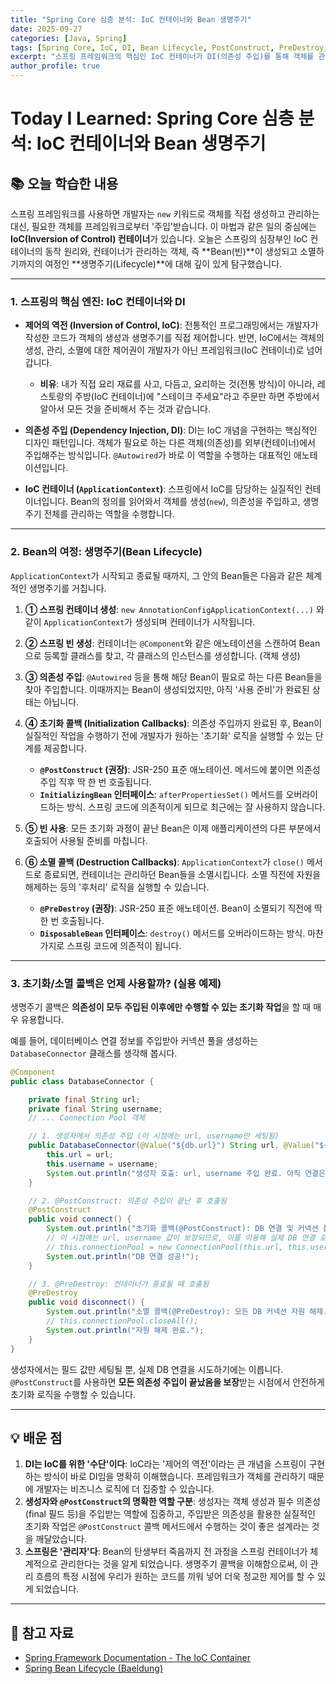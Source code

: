 ```yaml
---
title: "Spring Core 심층 분석: IoC 컨테이너와 Bean 생명주기"
date: 2025-09-27
categories: [Java, Spring]
tags: [Spring Core, IoC, DI, Bean Lifecycle, PostConstruct, PreDestroy, TIL]
excerpt: "스프링 프레임워크의 핵심인 IoC 컨테이너가 DI(의존성 주입)를 통해 객체를 관리하는 원리를 알아봅니다. Bean이 생성되고 소멸하기까지의 생명주기(Lifecycle) 각 단계를 분석하고, @PostConstruct와 @PreDestroy를 활용해 특정 시점에 원하는 로직을 실행하는 방법을 학습합니다."
author_profile: true
---
```


# Today I Learned: Spring Core 심층 분석: IoC 컨테이너와 Bean 생명주기

## 📚 오늘 학습한 내용

스프링 프레임워크를 사용하면 개발자는 `new` 키워드로 객체를 직접 생성하고 관리하는 대신, 필요한 객체를 프레임워크로부터 '주입'받습니다. 이 마법과 같은 일의 중심에는 **IoC(Inversion of Control) 컨테이너**가 있습니다. 오늘은 스프링의 심장부인 IoC 컨테이너의 동작 원리와, 컨테이너가 관리하는 객체, 즉 **Bean(빈)**이 생성되고 소멸하기까지의 여정인 **생명주기(Lifecycle)**에 대해 깊이 있게 탐구했습니다.

---

### 1. **스프링의 핵심 엔진: IoC 컨테이너와 DI**

-   **제어의 역전 (Inversion of Control, IoC)**: 전통적인 프로그래밍에서는 개발자가 작성한 코드가 객체의 생성과 생명주기를 직접 제어합니다. 반면, IoC에서는 객체의 생성, 관리, 소멸에 대한 제어권이 개발자가 아닌 프레임워크(IoC 컨테이너)로 넘어갑니다.
    -   **비유**: 내가 직접 요리 재료를 사고, 다듬고, 요리하는 것(전통 방식)이 아니라, 레스토랑의 주방(IoC 컨테이너)에 "스테이크 주세요"라고 주문만 하면 주방에서 알아서 모든 것을 준비해서 주는 것과 같습니다.

-   **의존성 주입 (Dependency Injection, DI)**: DI는 IoC 개념을 구현하는 핵심적인 디자인 패턴입니다. 객체가 필요로 하는 다른 객체(의존성)를 외부(컨테이너)에서 주입해주는 방식입니다. `@Autowired`가 바로 이 역할을 수행하는 대표적인 애노테이션입니다.

-   **IoC 컨테이너 (`ApplicationContext`)**: 스프링에서 IoC를 담당하는 실질적인 컨테이너입니다. Bean의 정의를 읽어와서 객체를 생성(`new`), 의존성을 주입하고, 생명주기 전체를 관리하는 역할을 수행합니다.

---

### 2. **Bean의 여정: 생명주기(Bean Lifecycle)**

`ApplicationContext`가 시작되고 종료될 때까지, 그 안의 Bean들은 다음과 같은 체계적인 생명주기를 거칩니다.



1.  **① 스프링 컨테이너 생성**: `new AnnotationConfigApplicationContext(...)` 와 같이 `ApplicationContext`가 생성되며 컨테이너가 시작됩니다.

2.  **② 스프링 빈 생성**: 컨테이너는 `@Component`와 같은 애노테이션을 스캔하여 Bean으로 등록할 클래스를 찾고, 각 클래스의 인스턴스를 생성합니다. (객체 생성)

3.  **③ 의존성 주입**: `@Autowired` 등을 통해 해당 Bean이 필요로 하는 다른 Bean들을 찾아 주입합니다. 이때까지는 Bean이 생성되었지만, 아직 '사용 준비'가 완료된 상태는 아닙니다.

4.  **④ 초기화 콜백 (Initialization Callbacks)**: 의존성 주입까지 완료된 후, Bean이 실질적인 작업을 수행하기 전에 개발자가 원하는 '초기화' 로직을 실행할 수 있는 단계를 제공합니다.
    -   **`@PostConstruct` (권장)**: JSR-250 표준 애노테이션. 메서드에 붙이면 의존성 주입 직후 딱 한 번 호출됩니다.
    -   **`InitializingBean` 인터페이스**: `afterPropertiesSet()` 메서드를 오버라이드하는 방식. 스프링 코드에 의존적이게 되므로 최근에는 잘 사용하지 않습니다.

5.  **⑤ 빈 사용**: 모든 초기화 과정이 끝난 Bean은 이제 애플리케이션의 다른 부분에서 호출되어 사용될 준비를 마칩니다.

6.  **⑥ 소멸 콜백 (Destruction Callbacks)**: `ApplicationContext`가 `close()` 메서드로 종료되면, 컨테이너는 관리하던 Bean들을 소멸시킵니다. 소멸 직전에 자원을 해제하는 등의 '후처리' 로직을 실행할 수 있습니다.
    -   **`@PreDestroy` (권장)**: JSR-250 표준 애노테이션. Bean이 소멸되기 직전에 딱 한 번 호출됩니다.
    -   **`DisposableBean` 인터페이스**: `destroy()` 메서드를 오버라이드하는 방식. 마찬가지로 스프링 코드에 의존적이 됩니다.

---

### 3. **초기화/소멸 콜백은 언제 사용할까? (실용 예제)**

생명주기 콜백은 **의존성이 모두 주입된 이후에만 수행할 수 있는 초기화 작업**을 할 때 매우 유용합니다.

예를 들어, 데이터베이스 연결 정보를 주입받아 커넥션 풀을 생성하는 `DatabaseConnector` 클래스를 생각해 봅시다.

```java
@Component
public class DatabaseConnector {

    private final String url;
    private final String username;
    // ... Connection Pool 객체

    // 1. 생성자에서 의존성 주입 (이 시점에는 url, username만 세팅됨)
    public DatabaseConnector(@Value("${db.url}") String url, @Value("${db.username}") String username) {
        this.url = url;
        this.username = username;
        System.out.println("생성자 호출: url, username 주입 완료. 아직 연결은 안됨.");
    }

    // 2. @PostConstruct: 의존성 주입이 끝난 후 호출됨
    @PostConstruct
    public void connect() {
        System.out.println("초기화 콜백(@PostConstruct): DB 연결 및 커넥션 풀 생성 시작...");
        // 이 시점에는 url, username 값이 보장되므로, 이를 이용해 실제 DB 연결 로직 수행
        // this.connectionPool = new ConnectionPool(this.url, this.username);
        System.out.println("DB 연결 성공!");
    }

    // 3. @PreDestroy: 컨테이너가 종료될 때 호출됨
    @PreDestroy
    public void disconnect() {
        System.out.println("소멸 콜백(@PreDestroy): 모든 DB 커넥션 자원 해제...");
        // this.connectionPool.closeAll();
        System.out.println("자원 해제 완료.");
    }
}
```

생성자에서는 필드 값만 세팅될 뿐, 실제 DB 연결을 시도하기에는 이릅니다. `@PostConstruct`를 사용하면 **모든 의존성 주입이 끝났음을 보장**받는 시점에서 안전하게 초기화 로직을 수행할 수 있습니다.

---

## 💡 배운 점

1.  **DI는 IoC를 위한 '수단'이다**: IoC라는 '제어의 역전'이라는 큰 개념을 스프링이 구현하는 방식이 바로 DI임을 명확히 이해했습니다. 프레임워크가 객체를 관리하기 때문에 개발자는 비즈니스 로직에 더 집중할 수 있습니다.
2.  **생성자와 `@PostConstruct`의 명확한 역할 구분**: 생성자는 객체 생성과 필수 의존성(final 필드 등)을 주입받는 역할에 집중하고, 주입받은 의존성을 활용한 실질적인 초기화 작업은 `@PostConstruct` 콜백 메서드에서 수행하는 것이 좋은 설계라는 것을 깨달았습니다.
3.  **스프링은 '관리자'다**: Bean의 탄생부터 죽음까지 전 과정을 스프링 컨테이너가 체계적으로 관리한다는 것을 알게 되었습니다. 생명주기 콜백을 이해함으로써, 이 관리 흐름의 특정 시점에 우리가 원하는 코드를 끼워 넣어 더욱 정교한 제어를 할 수 있게 되었습니다.

---

## 🔗 참고 자료

-   [Spring Framework Documentation - The IoC Container](https://docs.spring.io/spring-framework/reference/core/ioc-container.html)
-   [Spring Bean Lifecycle (Baeldung)](https://www.baeldung.com/spring-bean-life-cycle)
